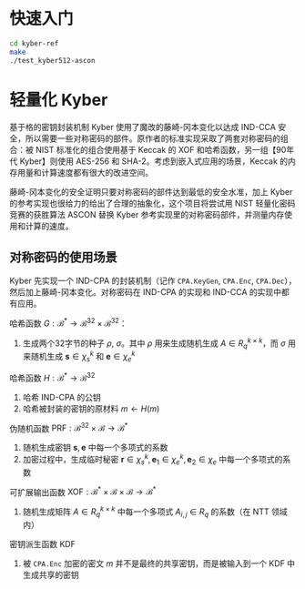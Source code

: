 # 快速入门
```bash
cd kyber-ref
make
./test_kyber512-ascon
```

# 轻量化 Kyber
基于格的密钥封装机制 Kyber 使用了魔改的藤崎-冈本变化以达成 IND-CCA 安全，所以需要一些对称密码的部件。原作者的标准实现采取了两套对称密码的组合：被 NIST 标准化的组合使用基于 Keccak 的 XOF 和哈希函数，另一组【90年代 Kyber】则使用 AES-256 和 SHA-2。考虑到嵌入式应用的场景，Keccak 的内存用量和计算速度都有很大的改进空间。

藤崎-冈本变化的安全证明只要对称密码的部件达到最低的安全水准，加上 Kyber 的参考实现也很给力的给出了合理的抽象化，这个项目将尝试用 NIST 轻量化密码竞赛的获胜算法 ASCON 替换 Kyber 参考实现里的对称密码部件，并测量内存使用和计算的速度。

## 对称密码的使用场景
Kyber 先实现一个 IND-CPA 的封装机制（记作 `CPA.KeyGen`, `CPA.Enc`, `CPA.Dec`），然后加上藤崎-冈本变化。对称密码在 IND-CPA 的实现和 IND-CCA 的实现中都有应用。

哈希函数 $G: \mathcal{B}^\ast \rightarrow \mathcal{B}^{32} \times \mathcal{B}^{32}$：
1. 生成两个32字节的种子 $\rho$, $\sigma$。其中 $\rho$ 用来生成随机生成 $A \in R_q^{k \times k}$，而 $\sigma$ 用来随机生成 $\mathbf{s} \in \chi_s^k$ 和 $\mathbf{e} \in \chi_e^k$

哈希函数 $H: \mathcal{B}^\ast \rightarrow \mathcal{B}^{32}$
1. 哈希 IND-CPA 的公钥
2. 哈希被封装的密钥的原材料 $m \leftarrow H(m)$

伪随机函数 $\text{PRF}: \mathcal{B}^{32} \times \mathcal{B} \rightarrow \mathcal{B}^\ast$
1. 随机生成密钥 $\mathbf{s}, \mathbf{e}$ 中每一个多项式的系数
2. 加密过程中，生成临时秘密 $\mathbf{r} \in \chi_s^k, \mathbf{e}_1 \in \chi_e^k, \mathbf{e}_2 \in \chi_e$ 中每一个多项式的系数

可扩展输出函数 $\text{XOF}: \mathcal{B}^\ast \times \mathcal{B} \times \mathcal{B} \rightarrow \mathcal{B}^\ast$
1. 随机生成矩阵 $A \in R_q^{k \times k}$ 中每一个多项式 $A_{i, j} \in R_q$ 的系数（在 NTT 领域内）

密钥派生函数 $\text{KDF}$
1. 被 `CPA.Enc` 加密的密文 $m$ 并不是最终的共享密钥，而是被输入到一个 KDF 中生成共享的密钥
